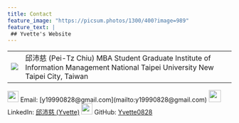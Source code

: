 ```yaml
---
title: Contact
feature_image: "https://picsum.photos/1300/400?image=989"
feature_text: |
 ## Yvette's Website
---
```


<html>
    <table style="margin-left: auto; margin-right: auto;">
        <tr>
            <td>
                <!--左侧内容-->
             <img src="https://drive.google.com/drive/u/0/folders/1516vdw2xHc8Adna6tOawmDrQj3M8OHMF">
<!--               width="15" height="15" -->
            </td>
            <td>
                <!--右侧内容-->
                邱沛慈 (Pei-Tz Chiu)   
             MBA Student   
             Graduate Institute of Information Management   
             National Taipei University   
             New Taipei City, Taiwan   
            </td>
        </tr>
    </table>
</html>

<!-- 邱沛慈 (Pei-Tz Chiu)   
MBA Student   
Graduate Institute of Information Management   
National Taipei University   
New Taipei City, Taiwan    -->

<!-- ![](https://i.imgur.com/IvOarY8.png) -->
<img src="https://i.imgur.com/IvOarY8.png" width="25" height="25">
Email: [y19990828@gmail.com](mailto:y19990828@gmail.com)   

<!-- ![](https://i.imgur.com/kDsgxkS.png) -->
<img src="https://i.imgur.com/kDsgxkS.png" width="27" height="27">
<!-- LinkedIn: [邱沛慈 (Yvette)](https://www.linkedin.com/in/%E6%B2%9B%E6%85%88-%E9%82%B1-14ba29227/) -->
LinkedIn: <a href="https://www.linkedin.com/in/%E6%B2%9B%E6%85%88-%E9%82%B1-14ba29227/" target="_blank">邱沛慈 (Yvette)</a>   

<!-- ![](https://i.imgur.com/FvDYD7e.png) -->
<img src="https://i.imgur.com/FvDYD7e.png" width="25" height="25">
<!-- GitHub: [Yvette0828](https://github.com/Yvette0828) -->
GitHub: <a href="https://github.com/Yvette0828" target="_blank">Yvette0828</a>   
